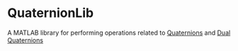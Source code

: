 # QuaternionLib
A MATLAB library for performing operations related to [Quaternions](https://en.wikipedia.org/wiki/Quaternion) and [Dual Quaternions](https://en.wikipedia.org/wiki/Dual_quaternion)
